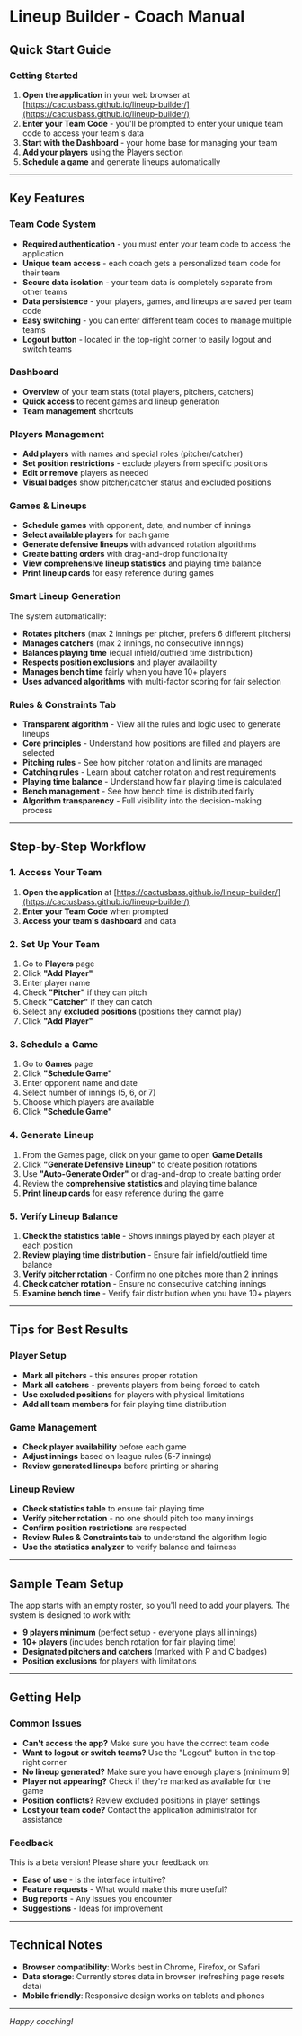 # Lineup Builder - Coach Manual

## Quick Start Guide

### Getting Started
1. **Open the application** in your web browser at [https://cactusbass.github.io/lineup-builder/](https://cactusbass.github.io/lineup-builder/)
2. **Enter your Team Code** - you'll be prompted to enter your unique team code to access your team's data
3. **Start with the Dashboard** - your home base for managing your team
4. **Add your players** using the Players section
5. **Schedule a game** and generate lineups automatically

---

## Key Features

### Team Code System
- **Required authentication** - you must enter your team code to access the application
- **Unique team access** - each coach gets a personalized team code for their team
- **Secure data isolation** - your team data is completely separate from other teams
- **Data persistence** - your players, games, and lineups are saved per team code
- **Easy switching** - you can enter different team codes to manage multiple teams
- **Logout button** - located in the top-right corner to easily logout and switch teams

### Dashboard
- **Overview** of your team stats (total players, pitchers, catchers)
- **Quick access** to recent games and lineup generation
- **Team management** shortcuts

### Players Management
- **Add players** with names and special roles (pitcher/catcher)
- **Set position restrictions** - exclude players from specific positions
- **Edit or remove** players as needed
- **Visual badges** show pitcher/catcher status and excluded positions

### Games & Lineups
- **Schedule games** with opponent, date, and number of innings
- **Select available players** for each game
- **Generate defensive lineups** with advanced rotation algorithms
- **Create batting orders** with drag-and-drop functionality
- **View comprehensive lineup statistics** and playing time balance
- **Print lineup cards** for easy reference during games

### Smart Lineup Generation
The system automatically:
- **Rotates pitchers** (max 2 innings per pitcher, prefers 6 different pitchers)
- **Manages catchers** (max 2 innings, no consecutive innings)
- **Balances playing time** (equal infield/outfield time distribution)
- **Respects position exclusions** and player availability
- **Manages bench time** fairly when you have 10+ players
- **Uses advanced algorithms** with multi-factor scoring for fair selection

### Rules & Constraints Tab
- **Transparent algorithm** - View all the rules and logic used to generate lineups
- **Core principles** - Understand how positions are filled and players are selected
- **Pitching rules** - See how pitcher rotation and limits are managed
- **Catching rules** - Learn about catcher rotation and rest requirements
- **Playing time balance** - Understand how fair playing time is calculated
- **Bench management** - See how bench time is distributed fairly
- **Algorithm transparency** - Full visibility into the decision-making process

---

## Step-by-Step Workflow

### 1. Access Your Team
1. **Open the application** at [https://cactusbass.github.io/lineup-builder/](https://cactusbass.github.io/lineup-builder/)
2. **Enter your Team Code** when prompted
3. **Access your team's dashboard** and data

### 2. Set Up Your Team
1. Go to **Players** page
2. Click **"Add Player"**
3. Enter player name
4. Check **"Pitcher"** if they can pitch
5. Check **"Catcher"** if they can catch
6. Select any **excluded positions** (positions they cannot play)
7. Click **"Add Player"**

### 3. Schedule a Game
1. Go to **Games** page
2. Click **"Schedule Game"**
3. Enter opponent name and date
4. Select number of innings (5, 6, or 7)
5. Choose which players are available
6. Click **"Schedule Game"**

### 4. Generate Lineup
1. From the Games page, click on your game to open **Game Details**
2. Click **"Generate Defensive Lineup"** to create position rotations
3. Use **"Auto-Generate Order"** or drag-and-drop to create batting order
4. Review the **comprehensive statistics** and playing time balance
5. **Print lineup cards** for easy reference during the game

### 5. Verify Lineup Balance
1. **Check the statistics table** - Shows innings played by each player at each position
2. **Review playing time distribution** - Ensure fair infield/outfield time balance
3. **Verify pitcher rotation** - Confirm no one pitches more than 2 innings
4. **Check catcher rotation** - Ensure no consecutive catching innings
5. **Examine bench time** - Verify fair distribution when you have 10+ players

---

## Tips for Best Results

### Player Setup
- **Mark all pitchers** - this ensures proper rotation
- **Mark all catchers** - prevents players from being forced to catch
- **Use excluded positions** for players with physical limitations
- **Add all team members** for fair playing time distribution

### Game Management
- **Check player availability** before each game
- **Adjust innings** based on league rules (5-7 innings)
- **Review generated lineups** before printing or sharing

### Lineup Review
- **Check statistics table** to ensure fair playing time
- **Verify pitcher rotation** - no one should pitch too many innings
- **Confirm position restrictions** are respected
- **Review Rules & Constraints tab** to understand the algorithm logic
- **Use the statistics analyzer** to verify balance and fairness

---

## Sample Team Setup

The app starts with an empty roster, so you'll need to add your players. The system is designed to work with:
- **9 players minimum** (perfect setup - everyone plays all innings)
- **10+ players** (includes bench rotation for fair playing time)
- **Designated pitchers and catchers** (marked with P and C badges)
- **Position exclusions** for players with limitations

---

## Getting Help

### Common Issues
- **Can't access the app?** Make sure you have the correct team code
- **Want to logout or switch teams?** Use the "Logout" button in the top-right corner
- **No lineup generated?** Make sure you have enough players (minimum 9)
- **Player not appearing?** Check if they're marked as available for the game
- **Position conflicts?** Review excluded positions in player settings
- **Lost your team code?** Contact the application administrator for assistance

### Feedback
This is a beta version! Please share your feedback on:
- **Ease of use** - Is the interface intuitive?
- **Feature requests** - What would make this more useful?
- **Bug reports** - Any issues you encounter
- **Suggestions** - Ideas for improvement

---

## Technical Notes

- **Browser compatibility**: Works best in Chrome, Firefox, or Safari
- **Data storage**: Currently stores data in browser (refreshing page resets data)
- **Mobile friendly**: Responsive design works on tablets and phones

---

*Happy coaching!*
